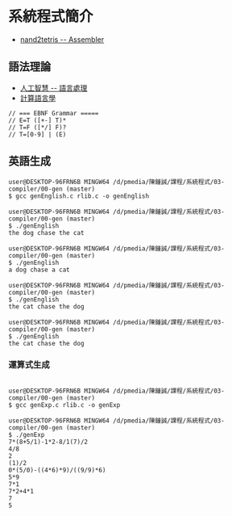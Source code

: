 # 系統程式簡介

* [nand2tetris -- Assembler](http://www.nand2tetris.org/lectures/PDF/lecture%2006%20assembler.pdf)

## 語法理論

* [人工智慧 -- 語言處理](https://mdbookspace.com/view/ai/linguistics.md)
* [計算語言學](https://mdbookspace.com/view/ccc/NLP.md)

```
// === EBNF Grammar =====
// E=T ([+-] T)*
// T=F ([*/] F)?
// T=[0-9] | (E)
```

## 英語生成

```
user@DESKTOP-96FRN6B MINGW64 /d/pmedia/陳鍾誠/課程/系統程式/03-compiler/00-gen (master)
$ gcc genEnglish.c rlib.c -o genEnglish

user@DESKTOP-96FRN6B MINGW64 /d/pmedia/陳鍾誠/課程/系統程式/03-compiler/00-gen (master)
$ ./genEnglish
the dog chase the cat

user@DESKTOP-96FRN6B MINGW64 /d/pmedia/陳鍾誠/課程/系統程式/03-compiler/00-gen (master)
$ ./genEnglish
a dog chase a cat

user@DESKTOP-96FRN6B MINGW64 /d/pmedia/陳鍾誠/課程/系統程式/03-compiler/00-gen (master)
$ ./genEnglish
the cat chase the dog

user@DESKTOP-96FRN6B MINGW64 /d/pmedia/陳鍾誠/課程/系統程式/03-compiler/00-gen (master)
$ ./genEnglish
the cat chase the dog
```

### 運算式生成

```

user@DESKTOP-96FRN6B MINGW64 /d/pmedia/陳鍾誠/課程/系統程式/03-compiler/00-gen (master)
$ gcc genExp.c rlib.c -o genExp

user@DESKTOP-96FRN6B MINGW64 /d/pmedia/陳鍾誠/課程/系統程式/03-compiler/00-gen (master)
$ ./genExp
7*(8+5/1)-1*2-8/1(7)/2
4/8
2
(1)/2
0*(5/0)-((4*6)*9)/((9/9)*6)
5*9
7*1
7*2+4*1
7
5

```

